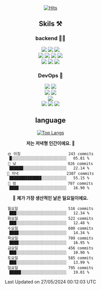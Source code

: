<div align="center">

[![Hits](https://hits.seeyoufarm.com/api/count/incr/badge.svg?url=https%3A%2F%2Fgithub.com%2Fzxcv9203%2Fhit-counter&count_bg=%23FF7272&title_bg=%23324C2E&icon=codeigniter.svg&icon_color=%23DD5B5B&title=%EB%B0%A9%EB%AC%B8%EC%9E%90&edge_flat=false)](https://hits.seeyoufarm.com)
  
## Skils ⚒️
### backend 🧑‍💻
  
<img src="https://img.shields.io/badge/Java-FF6600?style=flat-square&logo=buymeacoffee&logoColor=white"/>
<img src="https://img.shields.io/badge/Go-0099FF?style=flat-square&logo=go&logoColor=white"/>
<img src="https://img.shields.io/badge/Kotlin-7F52FF?style=flat-square&logo=kotlin&logoColor=white"/>
  
  
<br />
  
<img src="https://img.shields.io/badge/Spring-339933?style=flat-square&logo=Spring&logoColor=white"/>
<img src="https://img.shields.io/badge/Spring Boot-339933?style=flat-square&logo=Spring Boot&logoColor=white"/>
<img src="https://img.shields.io/badge/Spring Security-339933?style=flat-square&logo=Spring Security&logoColor=white"/>
  
<img src="https://img.shields.io/badge/Spring Data JPA-339933?style=flat-square&logo=Hibernate&logoColor=white"/>

<br />
  
  <img src="https://img.shields.io/badge/mysql-0099FF?style=flat-square&logo=mysql&logoColor=white"/>
  <img src="https://img.shields.io/badge/mariadb-0099FF?style=flat-square&logo=mariadb&logoColor=white"/>
  <img src="https://img.shields.io/badge/mongoDB-47A248?style=flat-square&logo=mongodb&logoColor=white"/>
  
  
### DevOps 🚀
  
  <img src="https://img.shields.io/badge/docker-2496ED?style=flat-square&logo=docker&logoColor=white"/>
  <img src="https://img.shields.io/badge/kubernetes-326CE5?style=flat-square&logo=kubernetes&logoColor=white"/>
  
  <br />
  
  <img src="https://img.shields.io/badge/Github Actions-2088FF?style=flat-square&logo=githubactions&logoColor=white"/>
  <img src="https://img.shields.io/badge/Jenkins-D24939?style=flat-square&logo=jenkins&logoColor=white"/>
  
  
  <br />
  <img src="https://img.shields.io/badge/terraform-7B42BC?style=flat-square&logo=terraform&logoColor=white"/>
  
  <br />
  <img src="https://img.shields.io/badge/Amazon AWS-232F3E?style=flat-square&logo=Amazon AWS&logoColor=white"/>

  <img src="https://img.shields.io/badge/GCP-4285F4?style=flat-square&logo=googlecloud&logoColor=white"/>
  <img src="https://img.shields.io/badge/NCP-03C75A?style=flat-square&logo=naver&logoColor=white"/>
  
  
## language

[![Top Langs](https://github-readme-stats.vercel.app/api/top-langs/?username=zxcv9203&hide=html&exclude_repo=zxcv9203.github.io,golB&theme=grate-gatsby)](https://github.com/zxcv9203/github-readme-stats)
  
<!--START_SECTION:waka-->
**저는 저녁형 인간이에요. 🦉** 

```text
🌞 아침                     243 commits         █░░░░░░░░░░░░░░░░░░░░░░░░   05.81 % 
🌆 낮　                     926 commits         ██████░░░░░░░░░░░░░░░░░░░   22.14 % 
🌃 저녁                     2307 commits        ██████████████░░░░░░░░░░░   55.15 % 
🌙 밤　                     707 commits         ████░░░░░░░░░░░░░░░░░░░░░   16.90 % 
```
📅 **제가 가장 생산적인 날은 일요일이에요.** 

```text
월요일                      516 commits         ███░░░░░░░░░░░░░░░░░░░░░░   12.34 % 
화요일                      522 commits         ███░░░░░░░░░░░░░░░░░░░░░░   12.48 % 
수요일                      600 commits         ████░░░░░░░░░░░░░░░░░░░░░   14.34 % 
목요일                      709 commits         ████░░░░░░░░░░░░░░░░░░░░░   16.95 % 
금요일                      456 commits         ███░░░░░░░░░░░░░░░░░░░░░░   10.90 % 
토요일                      585 commits         ███░░░░░░░░░░░░░░░░░░░░░░   13.99 % 
일요일                      795 commits         █████░░░░░░░░░░░░░░░░░░░░   19.01 % 
```



 Last Updated on 27/05/2024 00:12:03 UTC
<!--END_SECTION:waka-->
  
</div>

